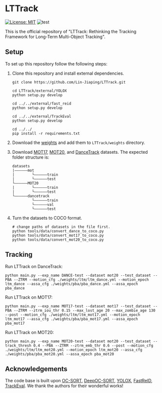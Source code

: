 # LTTrack

[![License: MIT](https://img.shields.io/badge/License-MIT-yellow.svg)](https://opensource.org/licenses/MIT) ![test](https://img.shields.io/static/v1?label=By&message=Pytorch&color=red)

This is the official repository of "LTTrack: Rethinking the Tracking Framework for Long-Term Multi-Object Tracking".


## Setup
To set up this repository follow the following steps:
1. Clone this repository and install external dependencies.
   ```
   git clone https://github.com/Lin-Jiaping/LTTrack.git
   
   cd LTTrack/external/YOLOX
   python setup.py develop
   
   cd ../../external/fast_reid
   python setup.py develop
   
   cd ../../external/TrackEval
   python setup.py develop
   
   cd ../../
   pip install -r requirements.txt
   
   ```

2. Download the [weights](https://drive.google.com/drive/folders/1Rw2V5oM-YSVZw9OJzzQj5unpoa8FP8HN?usp=sharing) and add them to `LTTrack/weights` directory.
3. Download [MOT17](https://motchallenge.net/data/MOT17/), [MOT20](https://motchallenge.net/data/MOT20/), and [DanceTrack](https://github.com/DanceTrack/DanceTrack) datasets. The expected folder structure is:
    ```
    datasets
    |——————mot
    |        └——————train
    |        └——————test
    └——————MOT20
    |        └——————train
    |        └——————test
    └——————dancetrack        
             └——————train
             └——————val
             └——————test
    ```
4. Turn the datasets to COCO format.
   ```
   # change paths of datasets in the file first.
   python tools/data/convert_dance_to_coco.py
   python tools/data/convert_mot17_to_coco.py
   python tools/data/convert_mot20_to_coco.py
   ```
## Tracking
Run LTTrack on DanceTrack:
```
python main.py --exp_name DANCE-test --dataset mot20 --test_dataset --PBA --ZTRM --motion_cfg ./weights/ltm/ltm_dance.yml --motion_epoch ltm_dance --assa_cfg ./weights/pba/pba_dance.yml --assa_epoch pba_dance
```

Run LTTrack on MOT17:
```
python main.py --exp_name MOT17-test --dataset mot17 --test_dataset --PBA --ZTRM --ztrm_iou_thr 0.15 --max_lost_age 20 --max_zombie_age 130 --post --motion_cfg ./weights/ltm/ltm_mot17.yml --motion_epoch ltm_mot17 --assa_cfg ./weights/pba/pba_mot17.yml --assa_epoch pba_mot17
```

Run LTTrack on MOT20:
```
python main.py --exp_name MOT20-test --dataset mot20 --test_dataset --track_thresh 0.4 --PBA --ZTRM --ztrm_emb_thr 0.6 --post --motion_cfg ./weights/ltm/ltm_mot20.yml --motion_epoch ltm_mot20 --assa_cfg ./weights/pba/pba_mot20.yml --assa_epoch pba_mot20
```

## Acknowledgements
The code base is built upon [OC-SORT](https://github.com/noahcao/OC_SORT), [DeepOC-SORT](https://github.com/GerardMaggiolino/Deep-OC-SORT), [YOLOX](https://github.com/Megvii-BaseDetection/YOLOX), [FastReID](https://github.com/JDAI-CV/fast-reid), [TrackEval](https://github.com/JonathonLuiten/TrackEval). We thank the authors for their wonderful works!